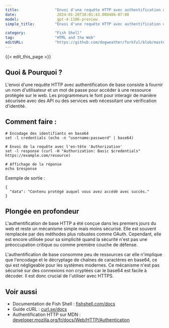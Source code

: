 ```yaml
---
title:                "Envoi d'une requête HTTP avec authentification de base"
date:                  2024-01-20T18:01:43.000486-07:00
model:                 gpt-4-1106-preview
simple_title:         "Envoi d'une requête HTTP avec authentification de base"

category:             "Fish Shell"
tag:                  "HTML and the Web"
editURL:              "https://github.com/dogweather/forkful/blob/master/content/fr/fish-shell/sending-an-http-request-with-basic-authentication.md"
---
```


{{< edit_this_page >}}

## Quoi & Pourquoi ?
L'envoi d'une requête HTTP avec authentification de base consiste à fournir un nom d'utilisateur et un mot de passe pour accéder à une ressource protégée sur le web. Les programmeurs le font pour interagir de manière sécurisée avec des API ou des services web nécessitant une vérification d'identité.

## Comment faire :
```Fish Shell
# Encodage des identifiants en base64
set -l credentials (echo -n "username:password" | base64)

# Envoi de la requête avec l'en-tête 'Authorization'
set -l response (curl -H "Authorization: Basic $credentials" https://example.com/resource)

# Affichage de la réponse
echo $response
```

Exemple de sortie :
```
{
  "data": "Contenu protégé auquel vous avez accédé avec succès."
}
```

## Plongée en profondeur
L'authentification de base HTTP a été conçue dans les premiers jours du web et reste un mécanisme simple mais moins sécurisé. Elle est souvent remplacée par des méthodes plus robustes comme OAuth. Cependant, elle est encore utilisée pour sa simplicité quand la sécurité n'est pas une préoccupation critique ou comme première couche de défense.

L'authentification de base consomme peu de ressources car elle n'implique que l'encodage et le décryptage de chaînes de caractères en base64, ce qui est négligeable pour les systèmes modernes. Ce mécanisme n'est pas sécurisé sur des connexions non cryptées car le base64 est facile à décoder. Il est donc crucial de l'utiliser avec HTTPS.

## Voir aussi
- Documentation de Fish Shell : [fishshell.com/docs](https://fishshell.com/docs/current/index.html)
- Guide cURL : [curl.se/docs](https://curl.se/docs/)
- Authentification HTTP sur MDN : [developer.mozilla.org/fr/docs/Web/HTTP/Authentication](https://developer.mozilla.org/fr/docs/Web/HTTP/Authentication)
